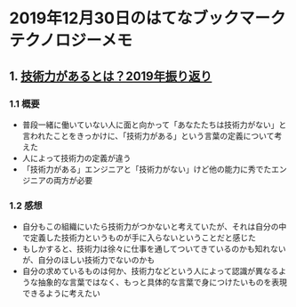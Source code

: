 # 2019年12月30日のはてなブックマークテクノロジーメモ

## 1. [技術力があるとは？2019年振り返り](https://alpacat.hatenablog.com/entry/2019-summary)

### 1.1 概要

- 普段一緒に働いていない人に面と向かって「あなたたちは技術力がない」と言われたことをきっかけに、「技術力がある」という言葉の定義について考えた
- 人によって技術力の定義が違う
- 「技術力がある」エンジニアと「技術力がない」けど他の能力に秀でたエンジニアの両方が必要

### 1.2 感想

- 自分もこの組織にいたら技術力がつかないと考えていたが、それは自分の中で定義した技術力というものが手に入らないということだと感じた
- もしかすると、技術力は徐々に仕事を通してついてきているのかも知れないが、自分のほしい技術力でないのかも
- 自分の求めているものは何か、技術力などという人によって認識が異なるような抽象的な言葉ではなく、もっと具体的な言葉で身につけたいものを表現できるように考えたい

